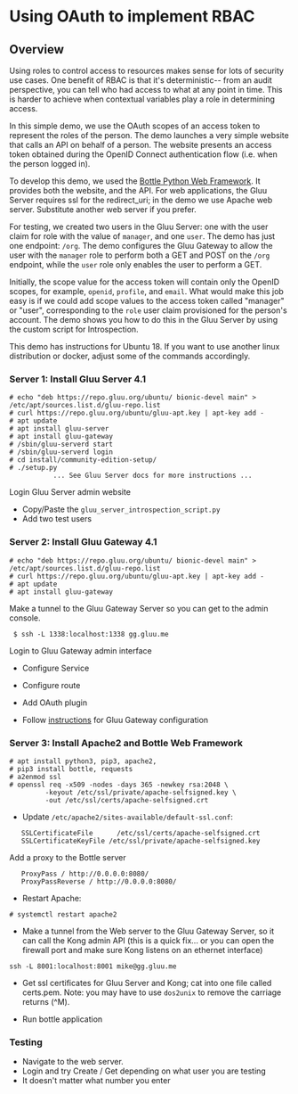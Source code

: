# Using OAuth to implement RBAC

## Overview

Using roles to control access to resources makes sense for lots of
security use cases. One benefit of RBAC is that it's deterministic--
from an audit perspective, you can tell who had access to what at any point
in time. This is harder to achieve when contextual variables
play a role in determining access.

In this simple demo, we use the OAuth scopes of an access token to represent
the roles of the person. The demo launches a very simple website that calls an
API on behalf of a person. The website presents an access token obtained during
the OpenID Connect authentication flow (i.e. when the person logged in).

To develop this demo, we used the
[Bottle Python Web Framework](https://bottlepy.org/docs/dev/).
It provides both the website, and the API. For web applications, the Gluu Server
requires ssl for the redirect_uri; in the demo we use Apache web server.
Substitute another web server if you prefer.

For testing, we created two users in the Gluu Server: one with the user claim for
role with the value of `manager`, and one `user`. The demo has just one endpoint:
`/org`. The demo configures the Gluu Gateway to allow the user with the `manager`
role to perform both a GET and POST on the `/org` endpoint, while the `user` role
only enables the user to perform a GET.

Initially, the scope value for the access token will contain only the
OpenID scopes, for example, `openid`, `profile`, and `email`. What would make
this job easy is if we could add scope values to the access token called
"manager" or "user", corresponding to the `role` user claim  provisioned for
the person's account. The demo shows you how to do this in the Gluu Server by
using the custom script for Introspection.

This demo has instructions for Ubuntu 18. If you want to use another
linux distribution or docker, adjust some of the commands accordingly.

### Server 1: Install Gluu Server 4.1

```
# echo "deb https://repo.gluu.org/ubuntu/ bionic-devel main" > /etc/apt/sources.list.d/gluu-repo.list
# curl https://repo.gluu.org/ubuntu/gluu-apt.key | apt-key add -
# apt update
# apt install gluu-server
# apt install gluu-gateway
# /sbin/gluu-serverd start
# /sbin/gluu-serverd login
# cd install/community-edition-setup/
# ./setup.py
           ... See Gluu Server docs for more instructions ...
```
Login Gluu Server admin website

* Copy/Paste the `gluu_server_introspection_script.py`
* Add two test users

### Server 2: Install Gluu Gateway 4.1

```
# echo "deb https://repo.gluu.org/ubuntu/ bionic-devel main" > /etc/apt/sources.list.d/gluu-repo.list
# curl https://repo.gluu.org/ubuntu/gluu-apt.key | apt-key add -
# apt update
# apt install gluu-gateway
```

Make a tunnel to the Gluu Gateway Server so you can get to the admin console.

```
 $ ssh -L 1338:localhost:1338 gg.gluu.me
```

Login to Gluu Gateway admin interface

* Configure Service
* Configure route
* Add OAuth plugin

* Follow [instructions](.) for Gluu Gateway configuration

### Server 3: Install Apache2 and Bottle Web Framework

```
# apt install python3, pip3, apache2,
# pip3 install bottle, requests
# a2enmod ssl
# openssl req -x509 -nodes -days 365 -newkey rsa:2048 \
         -keyout /etc/ssl/private/apache-selfsigned.key \
         -out /etc/ssl/certs/apache-selfsigned.crt
```

* Update `/etc/apache2/sites-available/default-ssl.conf`:

```
   SSLCertificateFile      /etc/ssl/certs/apache-selfsigned.crt
   SSLCertificateKeyFile /etc/ssl/private/apache-selfsigned.key

```

Add a proxy to the Bottle server

```
   ProxyPass / http://0.0.0.0:8080/
   ProxyPassReverse / http://0.0.0.0:8080/
```

* Restart Apache:

```
# systemctl restart apache2

```

* Make a tunnel from the Web server to the Gluu Gateway Server, so it can
call the Kong admin API (this is a quick fix... or you can open the firewall
  port and make sure Kong listens on an ethernet interface)

```
ssh -L 8001:localhost:8001 mike@gg.gluu.me
```

* Get ssl certificates for Gluu Server and Kong; cat into one file
called certs.pem. Note: you may have to use `dos2unix` to remove the
carriage returns (^M).

* Run bottle application


### Testing

* Navigate to the web server.
* Login and try Create / Get depending on what user you are testing
* It doesn't matter what number you enter
